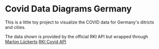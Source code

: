 # Covid Data Diagrams Germany
This is a little toy project to visualize the COVID data for Germany's ditricts and cities.

The data shown is provided by the official RKI API but wrapped through [Marlon Lückerts](https://github.com/marlon360) [RKI Covid API](https://github.com/marlon360/rki-covid-api)
